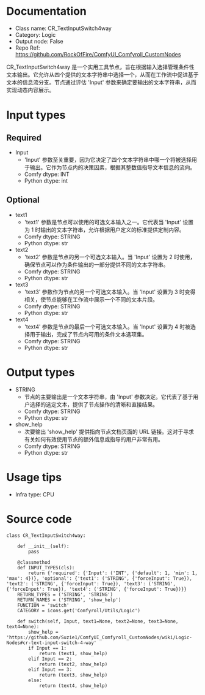 # Documentation
- Class name: CR_TextInputSwitch4way
- Category: Logic
- Output node: False
- Repo Ref: https://github.com/RockOfFire/ComfyUI_Comfyroll_CustomNodes

CR_TextInputSwitch4way 是一个实用工具节点，旨在根据输入选择管理条件性文本输出。它允许从四个提供的文本字符串中选择一个，从而在工作流中促进基于文本的信息流分支。节点通过评估 'Input' 参数来确定要输出的文本字符串，从而实现动态内容展示。

# Input types
## Required
- Input
    - 'Input' 参数至关重要，因为它决定了四个文本字符串中哪一个将被选择用于输出。它作为节点内的决策因素，根据其整数值指导文本信息的流向。
    - Comfy dtype: INT
    - Python dtype: int
## Optional
- text1
    - 'text1' 参数是节点可以使用的可选文本输入之一。它代表当 'Input' 设置为 1 时输出的文本字符串，允许根据用户定义的标准提供定制内容。
    - Comfy dtype: STRING
    - Python dtype: str
- text2
    - 'text2' 参数是节点的另一个可选文本输入。当 'Input' 设置为 2 时使用，确保节点可以作为条件输出的一部分提供不同的文本字符串。
    - Comfy dtype: STRING
    - Python dtype: str
- text3
    - 'text3' 参数作为节点的另一个可选文本输入。当 'Input' 设置为 3 时变得相关，使节点能够在工作流中展示一个不同的文本片段。
    - Comfy dtype: STRING
    - Python dtype: str
- text4
    - 'text4' 参数是节点的最后一个可选文本输入。当 'Input' 设置为 4 时被选择用于输出，完成了节点内可用的条件文本选项集。
    - Comfy dtype: STRING
    - Python dtype: str

# Output types
- STRING
    - 节点的主要输出是一个文本字符串，由 'Input' 参数决定。它代表了基于用户选择的选定文本，提供了节点操作的清晰和直接结果。
    - Comfy dtype: STRING
    - Python dtype: str
- show_help
    - 次要输出 'show_help' 提供指向节点文档页面的 URL 链接。这对于寻求有关如何有效使用节点的额外信息或指导的用户非常有用。
    - Comfy dtype: STRING
    - Python dtype: str

# Usage tips
- Infra type: CPU

# Source code
```
class CR_TextInputSwitch4way:

    def __init__(self):
        pass

    @classmethod
    def INPUT_TYPES(cls):
        return {'required': {'Input': ('INT', {'default': 1, 'min': 1, 'max': 4})}, 'optional': {'text1': ('STRING', {'forceInput': True}), 'text2': ('STRING', {'forceInput': True}), 'text3': ('STRING', {'forceInput': True}), 'text4': ('STRING', {'forceInput': True})}}
    RETURN_TYPES = ('STRING', 'STRING')
    RETURN_NAMES = ('STRING', 'show_help')
    FUNCTION = 'switch'
    CATEGORY = icons.get('Comfyroll/Utils/Logic')

    def switch(self, Input, text1=None, text2=None, text3=None, text4=None):
        show_help = 'https://github.com/Suzie1/ComfyUI_Comfyroll_CustomNodes/wiki/Logic-Nodes#cr-text-input-switch-4-way'
        if Input == 1:
            return (text1, show_help)
        elif Input == 2:
            return (text2, show_help)
        elif Input == 3:
            return (text3, show_help)
        else:
            return (text4, show_help)
```